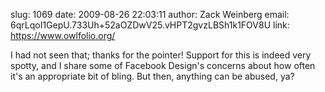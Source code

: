 slug:    1069
date:    2009-08-26 22:03:11
author:  Zack Weinberg
email:   6qrLqoI1GepU.733Uh+52aOZDwV25.vHPT2gvzLBSh1k1FOV8U
link:     https://www.owlfolio.org/

I had not seen that; thanks for the pointer!  Support for this is
indeed very spotty, and I share some of Facebook Design's concerns
about how often it's an appropriate bit of bling.  But then, anything
can be abused, ya?
